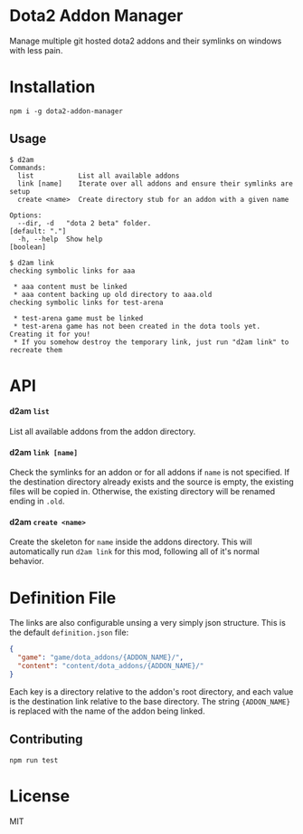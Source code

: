 # Dota2 Addon Manager
Manage multiple git hosted dota2 addons and their symlinks on windows with less pain.

# Installation
`npm i -g dota2-addon-manager`

## Usage
```
$ d2am
Commands:
  list           List all available addons
  link [name]    Iterate over all addons and ensure their symlinks are setup
  create <name>  Create directory stub for an addon with a given name

Options:
  --dir, -d   "dota 2 beta" folder.                               [default: "."]
  -h, --help  Show help                                                [boolean]

$ d2am link
checking symbolic links for aaa

 * aaa content must be linked
 * aaa content backing up old directory to aaa.old
checking symbolic links for test-arena

 * test-arena game must be linked
 * test-arena game has not been created in the dota tools yet. Creating it for you!
 * If you somehow destroy the temporary link, just run "d2am link" to recreate them
```

# API

#### d2am `list`
List all available addons from the addon directory.

#### d2am `link [name]`
Check the symlinks for an addon or for all addons if `name` is not specified. If the destination directory already exists and the source is empty, the existing files will be copied in. Otherwise, the existing directory will be renamed ending in `.old`.

#### d2am `create <name>`
Create the skeleton for `name` inside the addons directory. This will automatically run `d2am link` for this mod, following all of it's normal behavior.

# Definition File
The links are also configurable unsing a very simply json structure. This is the default `definition.json` file:
```json
{
  "game": "game/dota_addons/{ADDON_NAME}/",
  "content": "content/dota_addons/{ADDON_NAME}/"
}
```

Each key is a directory relative to the addon's root directory, and each value is the destination link relative to the base directory. The string `{ADDON_NAME}` is replaced with the name of the addon being linked.

## Contributing
`npm run test`

# License
MIT
